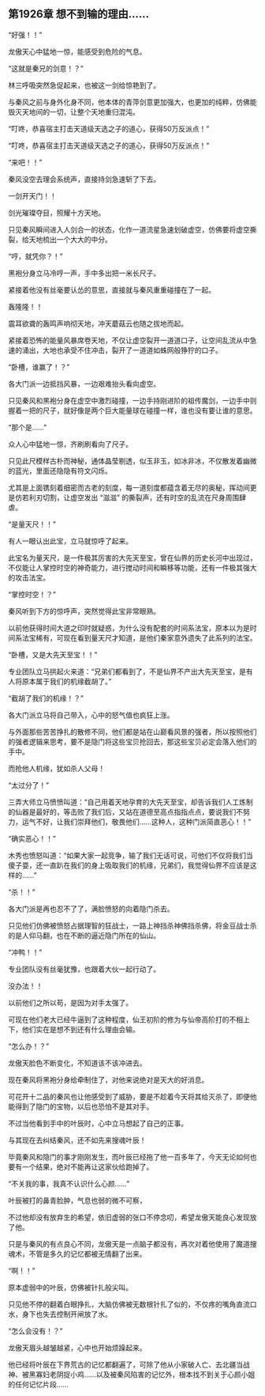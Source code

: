 ## 第1926章 想不到输的理由……

“好强！！”

龙傲天心中猛地一惊，能感受到危险的气息。

“这就是秦兄的剑意！？”

林三呼吸突然急促起来，也被这一剑给惊艳到了。

与秦风之前与身外化身不同，他本体的青萍剑意更加强大，也更加的纯粹，仿佛能毁灭天地间的一切，让整个天地重归混沌。

“叮咚，恭喜宿主打击天道级天选之子的道心，获得50万反派点！”

“叮咚，恭喜宿主打击天道级天选之子的道心，获得50万反派点！”

“来吧！！”

秦风没空去理会系统声，直接持剑急速斩了下去。

一剑开天门！！

剑光璀璨夺目，照耀十方天地。

只见秦风瞬间进入人剑合一的状态，化作一道流星急速划破虚空，仿佛要将虚空撕裂，给天地梳出一个大大的中分。

“哼，就凭你？！”

黑袍分身立马冷哼一声，手中多出把一米长尺子。

紧接着他没有丝毫要认怂的意思，直接就与秦风重重碰撞在了一起。

轰隆隆！！

震耳欲聋的轰鸣声响彻天地，冲天蘑菇云也随之拔地而起。

紧接着恐怖的能量风暴席卷天地，不仅让虚空裂开一道道口子，让空间乱流从中急速的涌出，大地也承受不住冲击，裂开了一道道如蛛网般狰狞的口子。

“卧槽，谁赢了！？”

各大门派一边抵挡风暴，一边艰难抬头看向虚空。

只见秦风和黑袍分身在虚空中激烈碰撞，一边手持刚进阶的祖传魔剑，一边手中则握着一把的尺子，就好像是两个巨大能量球在碰撞一样，谁也没有要让谁的意思。

“那个是……”

众人心中猛地一惊，齐刷刷看向了尺子。

只见此尺模样古朴而神秘，通体晶莹剔透，似玉非玉，如冰非冰，不仅散发着幽微的蓝光，里面还隐隐有符文闪烁。

尤其是上面镌刻着细密而古老的刻度，每一道刻度都蕴含着无尽的奥秘，挥动间更是仿若利刃切割，让虚空发出  “滋滋”  的撕裂声，还有时空的乱流在尺身周围肆虐。

“是量天尺！！”

有人一眼认出此宝，立马就惊呼了起来。

此宝名为量天尺，是一件极其厉害的大先天至宝，曾在仙界的历史长河中出现过，不仅能让人掌控时空的神奇能力，进行搅动时间和瞬移等功能，还有一件极其强大的攻击法宝。

“掌控时空！？”

秦风听到下方的惊呼声，突然觉得此宝非常眼熟。

以前他获得时间大道之印时就疑惑，为什么没有配套的时间系法宝，原本以为是时间系法宝稀有，可现在看到量天尺才知道，是他们秦家意外遗失了此系列的法宝。

“卧槽，又是大先天至宝！！”

专业团队立马拱起火来道：“兄弟们都看到了，不是仙界不产出大先天至宝，是有人将原本属于我们的机缘截胡了。”

“截胡了我们的机缘！？”

各大门派立马将自己带入，心中的怒气值也疯狂上涨。

与外面那些苦苦挣扎的散修不同，他们都是站在山巅看风景的强者，所以按照他们的强者逻辑来思考，要不是隐门将这些宝贝抢回去，那这些宝贝必定会落入他们的手中。

而抢他人机缘，犹如杀人父母！

“太过分了！”

三弄大师立马愤愤叫道：“自己用着天地孕育的大先天至宝，却告诉我们人工炼制的仙器是最好的，等击败了我们后，又站在道德至高点指指点点，要说我们不努力，运气不好，让我们崇拜他们，敬畏他们……这种人，这种门派简直恶心！！”

“确实恶心！！”

木秀也愤怒叫道：“如果大家一起竞争，输了我们无话可说，可他们不仅将我们当傻子耍，还一直趴在我们的身上吸取我们的机缘，兄弟们，我觉得仙界不应该是这样的……”

“杀！！”

各大门派是再也忍不了了，满脸愤怒的向着隐门杀去。

只见他们仿佛被愤怒占据理智的狂战士，一路上神挡杀神佛挡杀佛，将金豆战士杀的是人仰马翻，也在不断的逼近隐门所在的仙山。

“冲鸭！！”

专业团队没有丝毫犹豫，也跟着大伙一起行动了。

没办法！！

以前他们之所以苟，是因为对手太强了。

可现在他们老大已经牛逼到了这种程度，仙王初阶的修为与仙帝高阶打的不相上下，他们实在是想不到还有什么理由会输。

“怎么办！？”

龙傲天脸色不断变化，不知道该不该冲进去。

现在秦风将黑袍分身给牵制住了，对他来说绝对是天大的好消息。

可花开十二品的秦风也让他感受到了威胁，要是不趁着今天将其给灭杀了，即便他能得到了隐门的宝物，以后也恐怕不是其对手。

不过当他看到手中的叶辰时，心中立马想起了自己的正事。

与其现在去纠结秦风，还不如先来搜魂叶辰！

毕竟秦风和隐门的事才刚刚发生，而叶辰已经拖了他一百多年了，今天无论如何也要有一个结果，绝对不能再让这家伙给跑掉了。

“不关我的事，我真不认识什么心颜……”

叶辰被打的鼻青脸肿，气息也弱的微不可察，

不过他却没有放弃生的希望，依旧虚弱的张口不停念叨，希望龙傲天能良心发现放了他。

只是与秦风的有点良心不同，龙傲天是一点脑子都没有，再次对着他使用了魔道搜魂术，不管是多久的记忆都被无情翻了出来。

“啊！！”

原本虚弱中的叶辰，仿佛被针扎般尖叫。

只见他不停的翻着白眼挣扎，大脑仿佛被无数根针扎了似的，不仅疼的嘴角直流口水，身下也失去控制开闸放了水。

“怎么会没有！？”

龙傲天眉头越皱越紧，心中也开始烦躁起来。

他已经将叶辰在下界荒古的记忆都翻遍了，可除了他从小家破人亡、去北疆当战神、被黑寡妇老阴捉小鸡……以及被秦风陷害的记忆外，根本找不到关于心颜小姐的任何记忆片段……